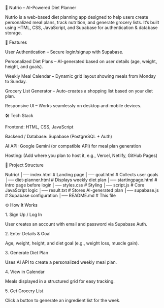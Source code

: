 🍏 Nutrio – AI-Powered Diet Planner

Nutrio is a web-based diet planning app designed to help users create personalized meal plans, track nutrition, and generate grocery lists.
It’s built using HTML, CSS, JavaScript, and Supabase for authentication & database storage.

🚀 Features

User Authentication – Secure login/signup with Supabase.

Personalized Diet Plans – AI-generated based on user details (age, weight, height, and goals).

Weekly Meal Calendar – Dynamic grid layout showing meals from Monday to Sunday.

Grocery List Generator – Auto-creates a shopping list based on your diet plan.

Responsive UI – Works seamlessly on desktop and mobile devices.


🛠 Tech Stack

Frontend: HTML, CSS, JavaScript

Backend / Database: Supabase (PostgreSQL + Auth)

AI API: Google Gemini (or compatible API) for meal plan generation

Hosting: (Add where you plan to host it, e.g., Vercel, Netlify, GitHub Pages)


📂 Project Structure

Nutrio/
│── index.html           # Landing page
│── goal.html            # Collects user goals
│── diet-planner.html    # Displays weekly diet plan
│── startingpage.html    # Intro page before login
│── styles.css           # Styling
│── script.js            # Core JavaScript logic
│── result.txt           # Stores AI-generated plan
│── supabase.js          # Supabase configuration
│── README.md            # This file

⚙️ How It Works

1.⁠ ⁠Sign Up / Log In

User creates an account with email and password via Supabase Auth.



2.⁠ ⁠Enter Details & Goal

Age, weight, height, and diet goal (e.g., weight loss, muscle gain).



3.⁠ ⁠Generate Diet Plan

Uses AI API to create a personalized weekly meal plan.



4.⁠ ⁠View in Calendar

Meals displayed in a structured grid for easy tracking.



5.⁠ ⁠Get Grocery List

Click a button to generate an ingredient list for the week.



